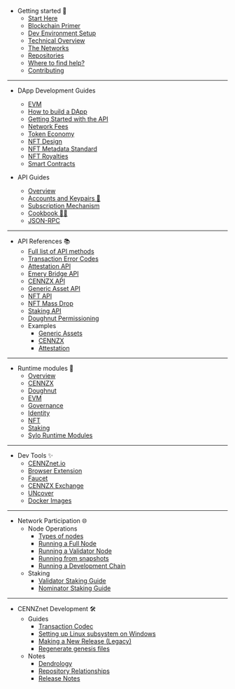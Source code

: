- Getting started 👋
    - [Start Here](getting-started/CENNZnet-dapp-development)
    - [Blockchain Primer](getting-started/blockchain-primer)
    - [Dev Environment Setup](getting-started/Dev-environment-setup)
    - [Technical Overview](getting-started/CENNZnet-technical-overview)
    - [The Networks](getting-started/CENNZnet-networks)
    - [Repositories](getting-started/CENNZnet-repos)
    - [Where to find help?](getting-started/Where-to-find-help)
    - [Contributing](getting-started/Contributing)

---

- DApp Development Guides
    - [EVM](EVM/Guide.md)
	- [How to build a DApp](Dapp-development/Guides/How-to-build-a-DApp)
	- [Getting Started with the API](Dapp-development/Guides/Getting-started-with-the-CENNZnet-API)
	- [Network Fees](Dapp-development/Guides/Network-fees)
	- [Token Economy](Dapp-development/Guides/Token-Economy)
	- [NFT Design](Dapp-development/Guides/How-to-design-NFTs)
	- [NFT Metadata Standard](Dapp-development/Guides/NFT-metadata-standard)
	- [NFT Royalties](Dapp-development/Guides/NFT-royalties)
	- [Smart Contracts](Dapp-development/Guides/Using-Smart-Contracts-on-CENNZnet)

- API Guides
    - [Overview](api-guides/CENNZnet-API-Overview)
    - [Accounts and Keypairs 🔑](api-guides/Accounts-and-Keypairs)
    - [Subscription Mechanism](api-guides/Subscriptions)
    - [Cookbook 👩‍🍳](api-guides/Cookbook)
    - [JSON-RPC](api-guides/JSON-RPC-API)
---

- API References 📚
    - [Full list of API methods](api-references/Full-list)
    - [Transaction Error Codes](api-references/Transaction-Error-Codes)
    - [Attestation API](api-references/Attestation-API)
    - [Emery Bridge API](api-references/Emery-Bridge-API)
    - [CENNZX API](api-references/CENNZX-API)
    - [Generic Asset API](api-references/Generic-Asset-API)
    - [NFT API](api-references/NFT-API)
    - [NFT Mass Drop](api-references/NFT-Mass-Drop)
    - [Staking API](api-references/Staking)
    - [Doughnut Permissioning](api-references/Doughnut-Permissioning)
    - Examples
        - [Generic Assets](api-references/Examples/API-examples-Generic-Assets)
        - [CENNZX](api-references/Examples/API-examples-CENNZX-Spot)
        - [Attestation](api-references/Examples/API-examples-Attestation)
---
- Runtime modules 🎩
    - [Overview](runtime-modules/Modules-Overview)
    - [CENNZX](runtime-modules/CENNZX)
    - [Doughnut](runtime-modules/Doughnut)
    - [EVM](runtime-modules/EVM)
    - [Governance](runtime-modules/Governance)
    - [Identity](runtime-modules/Identity)
    - [NFT](runtime-modules/NFT)
    - [Staking](runtime-modules/Staking)
    - [Sylo Runtime Modules](runtime-modules/Sylo-Runtime-Modules)

---

- Dev Tools ✨
    - [CENNZnet.io](dev-tools/cennznet-io)
    - [Browser Extension](dev-tools/CENNZnet-browser-extension)
    - [Faucet](dev-tools/CENNZnet-faucet)
    - [CENNZX Exchange](dev-tools/CENNZX-Exchange)
    - [UNcover](dev-tools/Uncover)
    - [Docker Images](https://hub.docker.com/r/cennznet/cennznet/tags)

---
- Network Participation 🌐
    - Node Operations
        - [Types of nodes](Network-participating/Node-operating/Types-of-nodes)
        - [Running a Full Node](Network-participating/Node-operating/Running-a-Full-Node)
        - [Running a Validator Node](Network-participating/Node-operating/Running-a-validator)
        - [Running from snapshots](Network-participating/Node-operating/Running-nodes-from-snapshots)
        - [Running a Development Chain](Network-participating/Node-operating/Running-a-Dev-Chain)
    - Staking
        - [Validator Staking Guide](Network-participating/Staking/Validator-Staking-Guide)
        - [Nominator Staking Guide](Network-participating/Staking/Nominator-Staking-Guide)

---
- CENNZnet Development 🛠
    - Guides
        - [Transaction Codec](CENNZnet-development/Guides/Transaction-Codec)
        - [Setting up Linux subsystem on Windows](CENNZnet-development/Guides/Set-up-Linux-Sub-system-for-Windows)
        - [Making a New Release (Legacy)](CENNZnet-development/Guides/Making-a-New-Release)
        - [Regenerate genesis files](CENNZnet-development/Guides/Regenerating-genesis-files-on-Release)
    - Notes
        - [Dendrology](CENNZnet-development/Notes/Dendrology)
        - [Repository Relationships](CENNZnet-development/Notes/Repository-Relationships)
        - [Release Notes](CENNZnet-development/Notes/Release-Notes)

